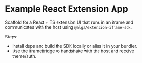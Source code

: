 # Example React Extension App

Scaffold for a React + TS extension UI that runs in an iframe and communicates with the host using `@alga/extension-iframe-sdk`.

Steps:
- Install deps and build the SDK locally or alias it in your bundler.
- Use the IframeBridge to handshake with the host and receive theme/auth.

